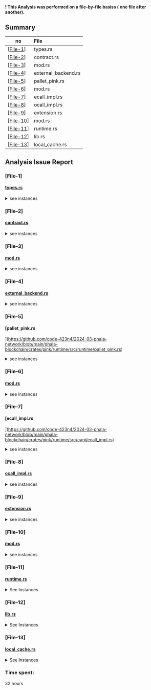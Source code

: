#### ! This Analysis was performed on a file-by-file basiss ( one file after another).

## Summary

no | File |
|-|:-|
| [[File-1](#file-1)] | types.rs |
| [[File-2](#file-2)] | contract.rs | 
| [[File-3](#file-3)] | mod.rs | 
| [[File-4](#file-4)] | external_backend.rs | 
| [[File-5](#file-5)] | pallet_pink.rs | 
| [[File-6](#file-6)] | mod.rs | 
| [[File-7](#file-7)] | ecall_impl.rs | 
| [[File-8](#file-8)] | ocall_impl.rs | 
| [[File-9](#file-9)] | extension.rs | 
| [[File-10](#file-10)] | mod.rs | 
| [[File-11](#file-11)] | runtime.rs | 
| [[File-12](#file-12)] | lib.rs | 
| [[File-13](#file-13)] | local_cache.rs | 


## Analysis Issue Report 


### [File-1]   
#### [types.rs](https://github.com/code-423n4/2024-03-phala-network/blob/main/phala-blockchain/crates/pink/capi/src/types.rs)

<details>
<summary>see instances</summary>



#### Admin Abuse Risks:

**Execution Mode Manipulation**: The `ExecutionMode` enum defines different modes of runtime execution (`Query`, `Estimating`, `Transaction`). Malicious actors could potentially abuse functions or interactions within the contract by manipulating the execution mode to bypass certain restrictions or validation checks associated with specific modes, leading to unauthorized actions or exploits.



#### Systemic Risks:

**Side Effects Handling**: The `ExecSideEffects` enum defines potential side effects emitted by contracts, including Pink events and ink events. Mishandling or misinterpreting these side effects could result in unexpected behavior or inconsistent contract states, impacting the overall reliability and integrity of the system.

#### Technical Risks:

**Data Encoding and Decoding**: The usage of `Encode` and `Decode` traits across various types and enums requires proper handling to ensure correct serialization and deserialization of data, preventing potential data corruption or manipulation during cross-contract interactions or storage operations.



#### Integration Risks:

**Execution Mode Consistency**: Interactions with external systems or contracts may require consistent handling of execution modes to ensure proper validation and execution behavior. Inconsistencies or discrepancies in execution modes between different components could introduce integration risks, potentially leading to vulnerabilities or unexpected outcomes.

#### Non-Standard Token Risks:

(N/A)

The smart contract does not introduce non-standard tokens, so specific risks related to token standards or compliance are not applicable in this context.

#### Additional Notes:

**Contract Events**: The contract defines enums for representing events emitted by contracts (`PinkEvent`, `ExecSideEffects`). Proper handling and interpretation of these events are crucial for ensuring accurate contract behavior and facilitating further actions by the runtime.


#### Suggestions:

1. **Execution Mode Validation**: Implement robust validation mechanisms to ensure that execution modes are properly authorized and restricted based on the context of contract interactions, preventing unauthorized mode manipulation and mitigating associated risks.

2. **Side Effects Handling**: Develop comprehensive handling mechanisms for processing and interpreting contract side effects, including thorough validation and verification procedures to maintain consistency and integrity across contract states and interactions.

3. **Data Encoding Security**: Validate data encoding and decoding procedures to prevent vulnerabilities such as buffer overflows or data tampering, ensuring secure serialization and deserialization of data across contract interactions and storage operations.


#### Overall:

The smart contract exhibits risks related to admin abuse, systemic issues, technical complexities, and integration challenges. Mitigating these risks requires robust validation mechanisms, comprehensive handling of side effects, secure data encoding practices, and consistent execution mode management to ensure the security, reliability, and integrity of the contract and its interactions within the ecosystem.

</details>

### [File-2]   
#### [contract.rs](https://github.com/code-423n4/2024-03-phala-network/blob/main/phala-blockchain/crates/pink/runtime/src/contract.rs)


<details>
<summary>see instances</summary>



#### Admin Abuse Risks:

There are potential admin abuse risks inherent in the contract execution, especially given that the `instantiate` and `bare_call` functions allow for the execution of arbitrary code. If proper access controls and permissions are not enforced, administrators could potentially abuse their privileges to manipulate contract execution, compromise user funds, or disrupt the system's operation.



#### Systemic Risks:

The contract relies heavily on the `pallet_contracts` and `pallet_pink` pallets, which introduces systemic risks. Any vulnerabilities or changes in these pallets could have significant impacts on the overall system's security and functionality.

#### Technical Risks:

There are several technical risks associated with the contract code, including potential bugs, vulnerabilities, or unintended behavior due to complex logic and calculations. The use of macros and low-level bit manipulation functions introduces additional complexity, increasing the likelihood of programming errors.


#### Integration Risks:

Integration risks may arise if the contract interacts with external systems or relies on external data sources. Inadequate error handling or validation of external inputs could lead to unexpected behavior or vulnerabilities, especially in the context of contract instantiation or method calls.


#### Non-Standard Token Risks:

N/A


#### Additional Notes:

1. The contract utilizes complex logic for gas management, deposit calculations, and contract execution, which may require thorough testing and review to ensure correctness and security.

2. The use of conditional gas payment and gas refunds introduces additional complexity to the contract's execution flow.


#### Suggestions:

1. Implement comprehensive access controls and permission mechanisms to mitigate admin abuse risks.

2. Conduct extensive testing, including unit tests and integration tests, to identify and address potential vulnerabilities and bugs in the contract code.

3. Enhance error handling and input validation to mitigate integration risks and ensure the contract behaves as expected in various scenarios.

4. Consider simplifying complex logic and reducing reliance on low-level bit manipulation to improve readability and maintainability of the codebase.


#### Overall:

The smart contract exhibits complexity in gas management, deposit calculations, and contract execution, which introduces various risks related to admin abuse, systemic vulnerabilities, technical complexities, and integration challenges. While the contract provides essential functionality for contract instantiation and method calls, careful attention must be paid to security considerations and thorough testing to ensure the robustness and integrity of the system.

</details>

### [File-3]   
#### [mod.rs](https://github.com/code-423n4/2024-03-phala-network/blob/main/phala-blockchain/crates/pink/runtime/src/storage/mod.rs)



<details>
<summary>see instances</summary>



#### Admin Abuse Risks:

Admin abuse risks in this smart contract are relatively low as it primarily deals with storage management and execution of runtime code segments. However, if the contract is part of a larger system where administrators have significant control over contract deployment or execution, there might be a risk of abuse in terms of manipulating contract states or execution flow.


#### Systemic Risks:

The contract relies on external storage backends (`ExternalStorage`) and external runtime execution (`sp_externalities`). Any vulnerabilities or issues in these external dependencies could pose systemic risks to the contract's functionality and security.

#### Technical Risks:

There are technical risks associated with the complexity of storage management, execution context handling, and event emission. The use of overlayed changes, externalities, and external storage introduces complexities that could lead to bugs, inconsistencies, or unintended behavior if not implemented correctly.

#### Integration Risks:

Integration risks may arise if the contract interacts with external systems, especially with regards to storage backends or external runtime execution. Incompatibilities, inconsistencies, or failures in these integrations could lead to disruptions in contract functionality or unexpected behavior.

#### Non-Standard Token Risks:

N/A


#### Additional Notes:

1. The contract facilitates the execution of runtime code segments using specified externalities and storage backends.

2. It provides functionality for executing code within a specified context, committing storage changes, and emitting runtime events for external accessibility.

3. The contract is designed to handle storage management and execution of runtime code in a secure and efficient manner.


#### Suggestions:

1. Ensure proper error handling and validation mechanisms are in place to mitigate risks associated with external dependencies and integrations.

2. Consider implementing access controls or permission mechanisms to mitigate potential admin abuse risks, especially if the contract interacts with sensitive data or critical systems.


#### Overall:

The smart contract serves as a bridge between substrate runtime code execution and external storage backends, providing functionality for managing storage changes, executing runtime code segments, and emitting runtime events. While the contract appears to be well-designed and structured, careful attention must be paid to security considerations and integration risks to ensure the reliability and integrity of the system. 

</details>

### [File-4]   
#### [external_backend.rs](https://github.com/code-423n4/2024-03-phala-network/blob/main/phala-blockchain/crates/pink/runtime/src/storage/external_backend.rs)

<details>
<summary>see instances</summary>



#### Admin Abuse Risks:

The smart contract appears to delegate key-value reads and writes to the host via OCalls. However, it's essential to ensure that proper access controls and permissions are enforced to prevent potential admin abuse. Without adequate safeguards, malicious actors or privileged users could exploit the delegated functionality to manipulate data or perform unauthorized actions.

#### Systemic Risks:

The reliance on external host functionality via OCalls introduces systemic risks. Any vulnerabilities or malfunctions in the external system could impact the reliability, security, and integrity of the database operations performed by the smart contract.

#### Technical Risks:

There are technical risks associated with the implementation of the database type (`ExternalDB`) and its interaction with the host environment. Errors or inconsistencies in data retrieval or storage could lead to data corruption, loss of data integrity, or unintended behavior within the smart contract.


#### Integration Risks:

Integration risks may arise due to the dependency on external host functionality for key-value reads and writes. Inadequate error handling or validation of data exchanged through OCalls could result in data inconsistencies or unexpected behavior, especially in scenarios involving cross-contract communication or data sharing.


#### Non-Standard Token Risks:

N/A


#### Additional Notes:

1. The smart contract implements the `TrieBackendStorage` trait, delegating key-value reads and writes to the host via OCalls.

2. The `ExternalDB` type serves as a database type that does not manage any key-value backend by itself but relies on external host functionality.


#### Suggestions:

1. Implement robust access controls and permission mechanisms to mitigate admin abuse risks and ensure that only authorized entities can access and modify the database.

2. Implement proper error handling and data validation mechanisms to ensure the integrity and reliability of key-value operations performed via OCalls.

3. Consider implementing additional security measures, such as data encryption or access control lists, to protect sensitive data stored or accessed by the smart contract.


#### Overall:

The smart contract delegates key-value reads and writes to the host environment via OCalls, introducing risks related to admin abuse, system reliability, technical implementation, and integration with external systems. It's essential to implement robust security measures, thorough testing, and proper error handling to mitigate these risks and ensure the integrity and reliability of database operations performed by the smart contract.

</details>

### [File-5]   
#### [pallet_pink.rs
](https://github.com/code-423n4/2024-03-phala-network/blob/main/phala-blockchain/crates/pink/runtime/src/runtime/pallet_pink.rs)



<details>
<summary>see instances</summary>



#### Admin Abuse Risks:

The `Pallet` module contains several functions that allow setting various parameters and values, such as gas price, deposit amounts, treasury account, and more. If these functions are not properly guarded or restricted, there's a risk of admin abuse. Malicious or unauthorized users could exploit these functions to manipulate system parameters, transfer funds, or gain undue advantages.



#### Systemic Risks:

The reliance on system parameters stored in the storage (e.g., gas price, deposit amounts, treasury account) introduces systemic risks. Incorrect or inconsistent parameter values could impact the overall functioning of the system, affecting transaction processing, contract deployment, and other critical operations.

#### Technical Risks:

Technical risks may arise from the implementation of contract address generation, gas payment, parameter setting, and other functionalities. Errors or vulnerabilities in these implementations could lead to incorrect contract addresses, incorrect gas payments, incorrect parameter values, or other unexpected behavior, compromising the integrity and security of the system.


#### Integration Risks:

Integration risks may arise when interacting with external modules or smart contracts that rely on the parameters and functionalities provided by the `Pallet` module. Incompatibilities, incorrect parameter values, or unexpected behavior from external modules could lead to system disruptions or vulnerabilities.


#### Non-Standard Token Risks:

N/A


#### Additional Notes:

1. The `Pallet` module provides functionalities for managing system parameters, contract deployment, gas payment, and event handling within the runtime environment.

2. It defines storage items for storing cluster ID, gas price, deposit amounts, treasury account, system contract address, event block numbers, and event block hashes.

3. The `AddressGenerator` implementation defines a method for generating contract addresses based on a pre-image hash derived from various parameters.


#### Suggestions:

1. Implement proper access controls and permission mechanisms to restrict the usage of admin functions only to authorized users or entities.

2. Implement comprehensive error handling and validation mechanisms to ensure the correctness and integrity of parameter values and system operations.

3. Consider adding logging and monitoring capabilities to track changes to system parameters and detect potential unauthorized or malicious activities.


#### Overall:

The `Pallet` module provides essential functionalities for managing system parameters, contract deployment, gas payment, and event handling within the runtime environment. While these functionalities are crucial for the system's operation, they also introduce various risks related to admin abuse, systemic issues, technical vulnerabilities, and integration challenges. It's essential to implement robust access controls, error handling, and testing procedures to mitigate these risks and ensure the reliability and security of the system.

</details>

### [File-6]   
#### [mod.rs](https://github.com/code-423n4/2024-03-phala-network/blob/main/phala-blockchain/crates/pink/runtime/src/capi/mod.rs)



<details>
<summary>see instances</summary>



#### Admin Abuse Risks:

The runtime initialization (`__pink_runtime_init`) function allows configuring external OCalls, which could potentially lead to admin abuse if these OCalls are not properly restricted or authenticated. Malicious configuration of OCalls could result in unauthorized access to sensitive resources or actions within the runtime.



#### Systemic Risks:

The runtime initialization function is critical for setting up the runtime environment and configuring essential components such as OCalls. Any errors or vulnerabilities in this initialization process could lead to systemic risks, affecting the overall functionality and security of the runtime.

#### Technical Risks:

The usage of raw pointers and unsafe Rust code in the `ecall` function poses technical risks, especially regarding memory safety and pointer validity. Improper handling of pointers or buffer lengths could lead to memory corruption, undefined behavior, or security vulnerabilities such as buffer overflows.


#### Integration Risks:

Integration risks may arise from the interaction between the runtime and external components, particularly in setting up and configuring OCalls. Incorrect integration or misconfiguration of OCalls could result in interoperability issues, security vulnerabilities, or unintended behaviors within the runtime environment.


#### Non-Standard Token Risks:

N/A


#### Additional Notes:

1. The code initializes the Pink runtime environment, configuring OCalls and setting up essential functions for runtime operation.

2. External dependencies and configurations, such as OCalls and versioning, are critical aspects of the runtime initialization process.

3. The `ecall` function serves as a central hub for routing function calls to the appropriate handlers based on the provided call ID.


#### Suggestions:

1. Implement comprehensive error handling and input validation mechanisms in the runtime initialization function to detect and handle configuration errors or invalid inputs.

2. Utilize Rust's safe abstractions and constructs wherever possible to minimize the usage of unsafe code and reduce the risk of memory-related vulnerabilities.

3. Enforce strict access controls and authentication mechanisms for configuring OCalls to prevent unauthorized access or misuse of runtime resources.



#### Overall:

The smart contract's initialization process is crucial for setting up the Pink runtime environment and configuring essential components such as OCalls. However, the usage of raw pointers and unsafe Rust code introduces technical and security risks, especially concerning memory safety and pointer validity. Proper error handling, input validation, and integration testing are essential to mitigate these risks and ensure the stability and security of the runtime environment.

</details>

### [File-7]   
#### [ecall_impl.rs
](https://github.com/code-423n4/2024-03-phala-network/blob/main/phala-blockchain/crates/pink/runtime/src/capi/ecall_impl.rs)


<details>
<summary>see instances</summary>



#### Admin Abuse Risks:

The `setup` function in `ECallImpl` allows configuring various parameters related to cluster setup, such as gas price, deposit amounts, and treasury account. Misconfiguring these parameters could lead to admin abuse, such as setting excessively high gas prices, manipulating deposit amounts, or redirecting funds to unauthorized treasury accounts.



#### Systemic Risks:

Systemic risks may arise from errors or vulnerabilities in the cluster setup process, including deploying system contracts and initializing critical components. Any flaws in this process could undermine the stability, security, and functionality of the cluster, affecting the entire system's operatio

#### Technical Risks:

The usage of unsafe Rust code within the `execute` and `execute_mut` functions poses technical risks, particularly concerning memory safety and pointer validity. Improper handling of raw pointers or buffer lengths could lead to memory corruption, undefined behavior, or security vulnerabilities such as buffer overflows.


#### Integration Risks:

Integration risks may arise from the interaction between the Pink runtime environment and external components, such as uploading code or executing contracts. Errors or inconsistencies in data exchange or contract execution could lead to interoperability issues, system instability, or unexpected behaviors within the runtime environment.


#### Non-Standard Token Risks:

N/A


#### Additional Notes:

1. The code is responsible for handling Pink runtime execution, including cluster setup, contract deployment, and transaction execution.

2. It interacts with external components such as the Pink runtime environment, contracts, and balances to perform various runtime operations.

3. Gas limits are adjusted based on the execution mode to ensure transaction and query execution within reasonable resource bounds.


#### Suggestions:

1. Implement comprehensive error handling and input validation mechanisms throughout the cluster setup and contract execution process to detect and handle errors or invalid inputs effectively.

2. Utilize Rust's safe abstractions and constructs wherever possible to minimize the usage of unsafe code and reduce the risk of memory-related vulnerabilities.

3. Enforce strict access controls and authentication mechanisms for critical runtime operations to prevent unauthorized access or misuse of system resources.


#### Overall:

The smart contract is responsible for managing Pink runtime execution, including cluster setup, contract deployment, and transaction execution. However, the usage of unsafe Rust code and the complexity of runtime operations introduce various risks, including admin abuse, systemic vulnerabilities, and technical challenges. Proper error handling, input validation, and security measures are essential to mitigate these risks and ensure the stability and security of the Pink runtime environment.

</details>

### [File-8]   
#### [ocall_impl.rs](https://github.com/code-423n4/2024-03-phala-network/blob/main/phala-blockchain/crates/pink/runtime/src/capi/ocall_impl.rs)

<details>
<summary>see instances</summary>



#### Admin Abuse Risks:

The `set_ocall_fn` function in OCallImpl allows setting the function for handling out-of-contract calls (OCALL). Admins could potentially abuse this function by providing a malicious or unauthorized OCALL function, leading to unexpected behaviors or vulnerabilities within the runtime environment.



#### Systemic Risks:

Systemic risks arise from the reliance on unsafe Rust code to manage OCALL functions and memory allocation. Any errors or vulnerabilities in these components could propagate throughout the runtime environment, compromising its stability, security, or performance.

#### Technical Risks:

Technical risks stem from the usage of raw pointers and unsafe Rust code within the OCALL handling and memory allocation functions. Improper management of pointers or memory could result in memory corruption, undefined behavior, or security vulnerabilities, posing significant risks to the runtime environment's integrity and reliability.


#### Integration Risks:

Integration risks may arise from the interaction between the OCall implementation and external components, such as the allocator or cross-call functions. Incompatibilities or inconsistencies in data exchange or function calls could lead to runtime errors, memory leaks, or resource exhaustion, impacting the overall functionality and performance of the runtime environment.


#### Non-Standard Token Risks:

N/A


#### Additional Notes:

1. The code is responsible for managing out-of-contract calls (OCALL) and memory allocation within the Pink runtime environment.

2. It implements OCALL handling functions, allowing external calls to be routed and processed within the runtime environment.

3. The code also includes an allocator module to manage memory allocation within the runtime environment, ensuring compatibility with the main executable's allocator.


#### Suggestions:

1. Implement robust input validation and error handling mechanisms within the OCall handling and memory allocation functions to detect and mitigate potential vulnerabilities or misuse.

2. Utilize Rust's safe abstractions and constructs wherever possible to minimize the usage of unsafe code and reduce the risk of memory-related vulnerabilities.

3. Enforce strict access controls and authentication mechanisms for critical runtime operations to prevent unauthorized access or manipulation of system resource


#### Overall:

The smart contract manages out-of-contract calls (OCALL) and memory allocation within the Pink runtime environment, leveraging unsafe Rust code to implement these functionalities. While providing essential runtime capabilities, the usage of unsafe code poses significant risks, including admin abuse, systemic vulnerabilities, and technical challenges. Careful design, proper error handling are crucial to mitigate these risks and ensure the stability and security of the Pink runtime environment.

</details>

### [File-9]   
#### [extension.rs](https://github.com/code-423n4/2024-03-phala-network/blob/main/phala-blockchain/crates/pink/runtime/src/runtime/extension.rs)

<details>
<summary>see instances</summary>



#### Admin Abuse Risks:

There are no direct admin abuse risks apparent in the provided smart contract code. However, improper use or manipulation of the contract's functionality by administrators could potentially lead to unintended consequences or vulnerabilities. Administrators should exercise caution and adhere to best practices when interacting with the contract.


#### Systemic Risks:

Systemic risks may arise due to the complex interaction between the Pink runtime environment, the pallet_contracts module, and various chain extensions. Any errors or vulnerabilities in these components could propagate throughout the system, affecting its stability, security, or performance.

#### Technical Risks:

Technical risks stem from the usage of external dependencies, such as the frame_support, log, and scale crates, which provide essential functionality for the contract's operation. Any bugs, vulnerabilities, or incompatibilities within these dependencies could pose risks to the reliability and security of the contract.


#### Integration Risks:

Integration risks are inherent in the interaction between the contract's PinkExtension and the Pink runtime environment. Incompatibilities or misconfigurations in the chain extension implementation could result in unexpected behavior or runtime errors, impacting the contract's functionality and usability.


#### Non-Standard Token Risks:

N/A


#### Additional Notes:

1. The smart contract implements a chain extension for the Pink runtime environment, providing additional functionality and capabilities for executing contracts within the Pink network.

2. It defines two structures, `PinkExtension` and `CallInCommand`, which handle various chain extension functions and interactions with the Pink runtime environment.

3. The code includes implementations for HTTP requests, cryptographic operations, cache operations, logging, and other system-level functionalities required for contract execution and management.


#### Suggestions:

1. Conduct thorough testing and auditing of the chain extension implementations to ensure compatibility, reliability, and security.

2. Implement robust error handling and logging mechanisms to facilitate debugging and monitoring of contract executions.

3. Enforce strict access controls and permissions for critical system operations to prevent unauthorized access or misuse.

4. Stay updated with the latest developments and security advisories related to external dependencies and integrate patches or updates as necessary to mitigate potential vulnerabilities.



#### Overall:

The provided smart contract implements a chain extension for the Pink runtime environment, enabling additional functionality and interactions with the Pink network. While essential for extending the capabilities of the Pink runtime, the contract introduces inherent risks related to system integration, technical dependencies, and potential misuse by administrators. Careful design, thorough testing, and continuous monitoring are essential to mitigate these risks and ensure the reliability, security, and integrity of the Pink runtime environment.

</details>

### [File-10]   
#### [mod.rs](https://github.com/code-423n4/2024-03-phala-network/blob/main/phala-blockchain/crates/pink/capi/src/v1/mod.rs)

<details>
<summary>see instances</summary>




#### Admin Abuse Risks:

**Cluster Setup Configuration**: The `setup` function in the `ecall` module allows for initializing a cluster with specific configurations. If the caller of this function is not properly authenticated or authorized, it could lead to abuse by malicious actors setting up clusters with inappropriate parameters.



#### Systemic Risks:

**Storage Modification**: Functions like `storage_commit` and `cache_set` in the `ocall` module can modify the storage state of the contract. If not properly restricted or controlled, this could lead to unintended changes to the contract's data, impacting its integrity and functionalit

#### Technical Risks:

**Data Encoding and Decoding**: The encoding and decoding of data using `Encode` and `Decode` traits across various function parameters and return values must be handled correctly to prevent data corruption or manipulation during cross-call interactions.



#### Integration Risks:

**External Calls**: Interaction with external systems via HTTP requests (`http_request`, `batch_http_request`) introduces integration risks such as network failures, timeouts, and potential security vulnerabilities if not properly handled and validated.



#### Non-Standard Token Risks:

N/A

#### Additional Notes:

**Test Coverage**: The code includes test functions to ensure coverage for critical components. However, the comprehensiveness and effectiveness of these tests should be reviewed and potentially expanded to cover edge cases and failure scenarios thoroughly.


#### Suggestions:

1. **Access Control**: Implement robust access control mechanisms to ensure that only authorized entities can execute privileged functions like cluster setup and storage modifications.

2. **Error Handling:** Enhance error handling to provide informative error messages and gracefully handle exceptional scenarios, preventing unexpected contract behavior or vulnerabilities.

3. **Audit**: Conduct a comprehensive security audit to identify potential vulnerabilities, ensure compliance with best practices, and mitigate risks associated with external dependencies and cross-contract interactions.


#### Overall:

The smart contract exhibits potential risks related to admin abuse, systemic issues, technical complexities, and integration challenges. Mitigating these risks requires robust access control, thorough testing, proper error handling, and comprehensive audits to ensure the security, reliability, and integrity of the contract and its interactions with external systems.

</details>


### [File-11]  
#### [runtime.rs](https://github.com/code-423n4/2024-03-phala-network/blob/main/phala-blockchain/crates/pink/runtime/src/runtime.rs)


<details>
<summary> See Instances</summary>



#### Admin Abuse Risks:

Since this smart contract system allows for the execution of arbitrary code through its Contracts module, there's a risk of admin abuse if proper access controls and permissions are not implemented. Administrators could potentially exploit vulnerabilities or manipulate contract execution to their advantage.



#### Systemic Risks:

The reliance on pallets (such as `pallet_contracts`, `pallet_balances`, etc.) introduces systemic risks, especially if these pallets have vulnerabilities or are not properly maintained. Changes in these pallets or their configurations could impact the entire system.

#### Technical Risks:

The use of `frame_support` and other libraries introduces technical risks associated with bugs, vulnerabilities, or changes in external dependencies. Developers need to be vigilant in updating dependencies and addressing any known vulnerabilities.


#### Integration Risks:

Integrating with external systems or oracles could introduce integration risks, such as data integrity issues, API failures, or unexpected behavior due to changes in external systems.


#### Non-Standard Token Risks:

This contract does not appear to introduce non-standard tokens. If it did, risks associated with those tokens, such as compliance issues, regulatory risks, or vulnerabilities specific to token standards, would need to be considered.


#### Additional Notes:

1. The smart contract is written in Rust using the Substrate framework, which provides a modular framework for building blockchain applications.

2. he contract seems to be well-structured and follows best practices for modular design.

3. The contract implements various pallets for functionalities like timestamping, balances, contracts, and randomness generation.


#### Suggestions:

1. Conduct thorough security audits to identify and mitigate potential vulnerabilities in the contract code.

2. Implement strict access controls and permissions to prevent admin abuse.

3. Regularly update dependencies to address any known vulnerabilities and ensure compatibility with the latest versions of external libraries.

4. Consider implementing additional measures for secure contract execution, such as formal verification or sandboxing.


#### Overall:

The smart contract appears to be well-designed and structured, leveraging the Substrate framework for blockchain development. However, careful attention must be paid to security considerations, especially regarding admin abuse, systemic risks from dependencies, and technical vulnerabilities. 

</details>



### [File-12]  
#### [lib.rs](https://github.com/code-423n4/2024-03-phala-network/blob/main/phala-blockchain/crates/pink/chain-extension/src/lib.rs)


<details>
<summary> See Instances</summary>



#### Admin Abuse Risks:

**Cache Manipulation**: The `cache_set`, `cache_set_expiration`, `cache_get`, and `cache_remove` functions allow manipulation of cached data. If not properly secured or monitored, these functions could be abused to tamper with or delete critical cached information, leading to unexpected behavior or security vulnerabilities.



#### Systemic Risks:

**HTTP Request Handling**: The contract includes functions for making HTTP requests (`http_request` and `batch_http_request`). Mishandling of HTTP requests or inadequate error handling could result in vulnerabilities such as network errors, timeouts, or unexpected responses, potentially impacting the reliability and availability of the system.

#### Technical Risks:

**Data Serialization**: The contract involves serialization and deserialization of data when interacting with external systems or processing HTTP requests. Improper handling of data serialization could lead to vulnerabilities such as buffer overflows, data corruption, or injection attacks, compromising the integrity and security of the system.


#### Integration Risks:

**External Dependency Integration**: The contract relies on external dependencies such as reqwest for making HTTP requests. Integration with third-party libraries introduces risks related to version compatibility, dependency vulnerabilities, and changes in external APIs, which could impact the overall functionality and security of the system.


#### Non-Standard Token Risks:

N/A


#### Additional Notes:

**Logging**: The contract includes logging functionality (`log` function) for recording events or errors. Proper logging practices are essential for monitoring contract behavior, debugging issues, and auditing system activities.


#### Suggestions:

1. **Access Control**: Implement robust access control mechanisms to restrict unauthorized access to sensitive functions such as cache manipulation or HTTP request handling, reducing the risk of admin abuse and unauthorized actions.

2. **Error Handling**: Enhance error handling mechanisms to gracefully handle various error scenarios during HTTP requests, cache operations, or other critical functions, ensuring resilience and preventing system instability or vulnerabilities.

3. **Data Validation**: Implement thorough data validation and sanitization measures to mitigate risks associated with data serialization and deserialization, preventing common vulnerabilities such as injection attacks or data tampering.

4. **Dependency Management**: Regularly update and monitor external dependencies to mitigate risks associated with dependency vulnerabilities, ensuring compatibility, security, and reliability of the system.


#### Overall:

The smart contract presents risks related to admin abuse, systemic issues, technical complexities, and integration challenges. Addressing these risks requires robust access control, comprehensive error handling, stringent data validation, and vigilant dependency management to enhance the security, reliability, and integrity of the contract and its interactions with external systems.

</details>



### [File-13]  
#### [local_cache.rs](https://github.com/code-423n4/2024-03-phala-network/blob/main/phala-blockchain/crates/pink/chain-extension/src/local_cache.rs)


<details>
<summary> See Instances</summary>



#### Admin Abuse Risks:

The `enable_test_mode` function allows for enabling a test mode, which might be used during testing but could potentially be abused if accessible in production. If not properly secured or restricted, it could lead to unauthorized manipulation of the cache behavior.



#### Systemic Risks:

he system relies on the `Storage` struct to manage data storage and expiration. Any issues with this struct, such as incorrect handling of expiration times or data corruption, could lead to systemic risks affecting the integrity of cached data.

#### Technical Risks:

The usage of atomic operations (`AtomicBool`) for `TEST_MODE` could introduce technical risks related to concurrency and thread safety. While the code attempts to handle this with appropriate synchronization mechanisms, any oversights in concurrency control could lead to unexpected behavior.


#### Integration Risks:

The integration of external dependencies such as `pink` and `sp_core` introduces risks related to their correctness and compatibility. Changes or issues in these dependencies could impact the functionality and security of the cache system.


#### Non-Standard Token Risks:

N/A


#### Additional Notes:

1. The cache system implements a local key-value cache for off-chain computation, with support for setting expiration times and managing storage quotas.

2. Garbage collection mechanisms are implemented to manage cache size and expire outdated entries, enhancing efficiency and preventing resource exhaustion.


#### Suggestions:

1. Ensure that admin functionalities, such as test mode activation, are properly secured and restricted to authorized users or environments to mitigate potential abuse.

2. Regularly review and update dependencies to incorporate any security patches or improvements and maintain compatibility with the latest standards and best practices.


#### Overall:

The provided smart contract implements a local cache system for key-value storage, designed to facilitate off-chain computation within contracts. While the implementation appears robust with mechanisms for data expiration and storage quota management, there are inherent risks associated with admin functionalities, concurrency control, and dependency integrations that need careful consideration and mitigation.
</details>



### Time spent:
32 hours